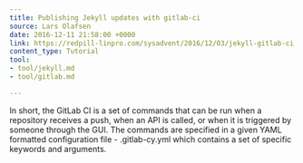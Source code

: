 ```yaml
---
title: Publishing Jekyll updates with gitlab-ci
source: Lars Olafsen
date: 2016-12-11 21:58:00 +0000
link: https://redpill-linpro.com/sysadvent/2016/12/03/jekyll-gitlab-ci.html
content_type: Tutorial
tool:
- tool/jekyll.md
- tool/gitlab.md

---
```

In short, the GitLab CI is a set of commands that can be run when a repository receives a push, when an API is called, or when it is triggered by someone through the GUI. The commands are specified in a given YAML formatted configuration file - .gitlab-cy.yml which contains a set of specific keywords and arguments.





